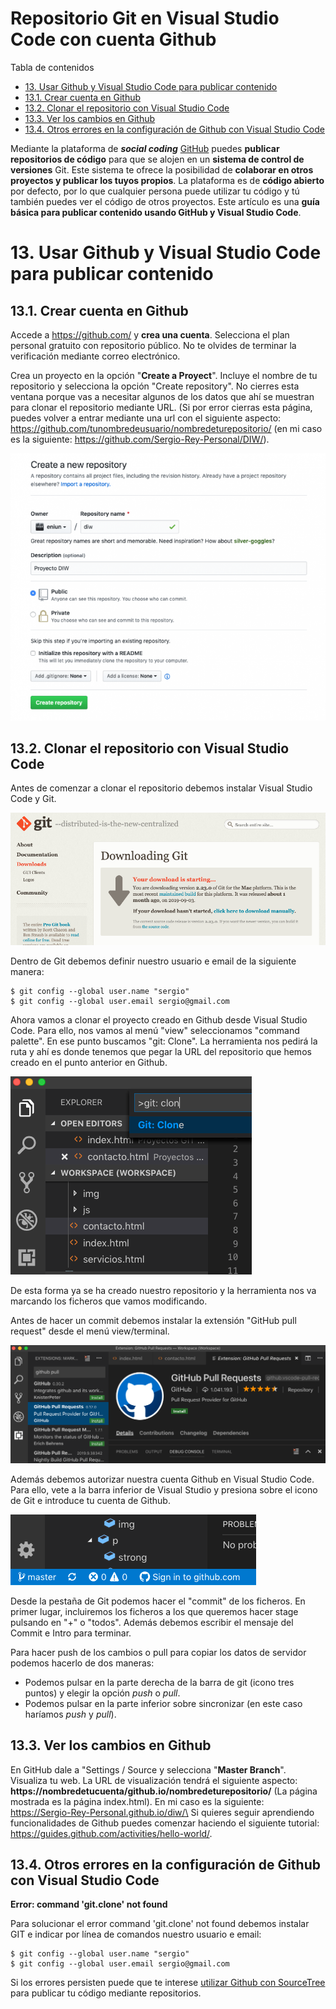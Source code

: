 # Repositorio Git en Visual Studio Code con cuenta Github

Tabla de contenidos

-   [13. Usar Github y Visual Studio Code para publicar contenido](#13-Usar-Github-y-Visual-Studio-Code-para-publicar-contenido)
-   [13.1. Crear cuenta en Github](#131-Crear-cuenta-en-Github)
-   [13.2. Clonar el repositorio con Visual Studio Code](#132-Clonar-el-repositorio-con-Visual-Studio-Code)
-   [13.3. Ver los cambios en Github](#133-Ver-los-cambios-en-Github)
-   [13.4. Otros errores en la configuración de Github con Visual Studio Code](#134-Otros-errores-en-la-configuracion-de-Github-con-Visual-Studio-Code)

Mediante la plataforma de ***social coding*** [GitHub](https://github.com/) puedes **publicar repositorios de código** para que se alojen en un **sistema de control de versiones** Git. Este sistema te ofrece la posibilidad de **colaborar en otros proyectos y publicar los tuyos propios**. La plataforma es de **código abierto** por defecto, por lo que cualquier persona puede utilizar tu código y tú también puedes ver el código de otros proyectos. Este artículo es una **guía básica para publicar contenido usando GitHub y Visual Studio Code**.

# 13. Usar Github y Visual Studio Code para publicar contenido

## 13.1. Crear cuenta en Github

Accede a <https://github.com/> y **crea una cuenta**. Selecciona el plan personal gratuito con repositorio público. No te olvides de terminar la verificación mediante correo electrónico.

Crea un proyecto en la opción "**Create a Proyect**". Incluye el nombre de tu repositorio y selecciona la opción "Create repository". No cierres esta ventana porque vas a necesitar algunos de los datos que ahí se muestran para clonar el repositorio mediante URL. (Si por error cierras esta página, puedes volver a entrar mediante una url con el siguiente aspecto: https://github.com/tunombredeusuario/nombredeturepositorio/ (en mi caso es la siguiente: https://github.com/Sergio-Rey-Personal/DIW/).

![Crear nuevo repositorio git](img/Crear-nuevo-repositorio-git.png)

## 13.2. Clonar el repositorio con Visual Studio Code

Antes de comenzar a clonar el repositorio debemos instalar Visual Studio Code y Git.

![Git](img/Descargar-Git.png)

Dentro de Git debemos definir nuestro usuario e email de la siguiente manera:

```
$ git config --global user.name "sergio"
$ git config --global user.email sergio@gmail.com
```

Ahora vamos a clonar el proyecto creado en Github desde Visual Studio Code. Para ello, nos vamos al menú "view" seleccionamos "command palette". En ese punto buscamos "git: Clone". La herramienta nos pedirá la ruta y ahí es donde tenemos que pegar la URL del repositorio que hemos creado en el punto anterior en Github.

![Clonar repositorio en Visual Studio Code](img/Clonar-repositorio-desde-Visual-studio-code.png)

De esta forma ya se ha creado nuestro repositorio y la herramienta nos va marcando los ficheros que vamos modificando.

Antes de hacer un commit debemos instalar la extensión "GitHub pull request" desde el menú view/terminal.

![github pull request extension](img/github-pull-request-extension.png)

Además debemos autorizar nuestra cuenta Github en Visual Studio Code. Para ello, vete a la barra inferior de Visual Studio y presiona sobre el icono de Git e introduce tu cuenta de Github.

![cuenta github en Visual Studio Code](img/cuenta-github-en-Visual-Studio-Code.png)

Desde la pestaña de Git podemos hacer el "commit" de los ficheros. En primer lugar, incluiremos los ficheros a los que queremos hacer stage pulsando en "+" o "todos". Además debemos escribir el mensaje del Commit e Intro para terminar. 

Para hacer push de los cambios o pull para copiar los datos de servidor podemos hacerlo de dos maneras:

-   Podemos pulsar en la parte derecha de la barra de git (icono tres puntos) y elegir la opción *push* o *pull*.
-   Podemos pulsar en la parte inferior sobre sincronizar (en este caso haríamos *push* y *pull*).

## 13.3. Ver los cambios en Github


En GitHub dale a "Settings / Source y selecciona "**Master Branch**".\
Visualiza tu web. La URL de visualización tendrá el siguiente aspecto: **https://nombredetucuenta/github.io/nombredeturepositorio/** (La página mostrada es la página index.html). En mi caso es la siguiente: https://Sergio-Rey-Personal.github.io/diw/\
Si quieres seguir aprendiendo funcionalidades de Github puedes comenzar haciendo el siguiente tutorial: <https://guides.github.com/activities/hello-world/>.

## 13.4. Otros errores en la configuración de Github con Visual Studio Code

**Error: command 'git.clone' not found**

Para solucionar el error command 'git.clone' not found debemos instalar GIT e indicar por línea de comandos nuestro usuario e email:

```
$ git config --global user.name "sergio"
$ git config --global user.email sergio@gmail.com
```

Si los errores persisten puede que te interese [utilizar Github con SourceTree](https://github.com/Sergio-Rey-Personal/DIW/blob/master/UD03_Disenyo_y_maquetacion_web_con_HTML5_y_CSS3/UD03_12_ComoUsarGithubySourceTreeParaPublicarContenido.md) para publicar tu código mediante repositorios.